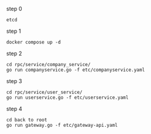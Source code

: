 step 0 
```
etcd
```

step 1
```
docker compose up -d
```

step 2
```
cd rpc/service/company_service/
go run companyservice.go -f etc/companyservice.yaml
```

step 3
```
cd rpc/service/user_service/
go run userservice.go -f etc/userservice.yaml
```

step 4
```
cd back to root
go run gateway.go -f etc/gateway-api.yaml

```
